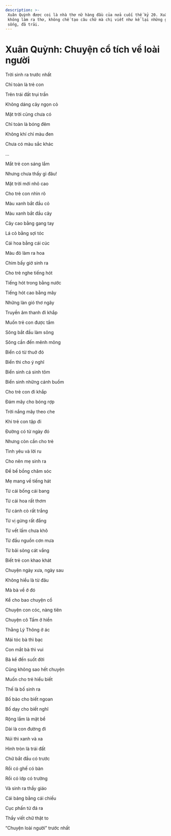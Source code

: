 ```yaml
---
description: >-
 Xuân Quỳnh được coi là nhà thơ nữ hàng đầu của nửa cuối thế kỷ 20. Xuân Quỳnh
 không làm ra thơ, không chế tạo câu chữ mà chị viết như kể lại những gì chị đã
 sống, đã trải.
---
```


# Xuân Quỳnh: Chuyện cổ tích về loài người

Trời sinh ra trước nhất

Chỉ toàn là trẻ con

Trên trái đất trụi trần

Không dáng cây ngọn cỏ

Mặt trời cũng chưa có

Chỉ toàn là bóng đêm

Không khí chỉ màu đen

Chưa có màu sắc khác

…

Mắt trẻ con sáng lắm

Nhưng chưa thấy gì đâu!

Mặt trời mới nhô cao

Cho trẻ con nhìn rõ

Màu xanh bắt đầu cỏ

Màu xanh bắt đầu cây

Cây cao bằng gang tay

Lá cỏ bằng sợi tóc

Cái hoa bằng cái cúc

Màu đỏ làm ra hoa

Chim bấy giờ sinh ra

Cho trẻ nghe tiếng hót

Tiếng hót trong bằng nước

Tiếng hót cao bằng mây

Những làn gió thơ ngây

Truyền âm thanh đi khắp

Muốn trẻ con được tắm

Sông bắt đầu làm sông

Sông cần đến mênh mông

Biển có từ thuở đó

Biển thì cho ý nghĩ

Biển sinh cá sinh tôm

Biển sinh những cánh buồm

Cho trẻ con đi khắp

Đám mây cho bóng rợp

Trời nắng mây theo che

Khi trẻ con tập đi

Đường có từ ngày đó

Nhưng còn cần cho trẻ

Tình yêu và lời ru

Cho nên mẹ sinh ra

Để bế bồng chăm sóc

Mẹ mang về tiếng hát

Từ cái bống cái bang

Từ cái hoa rất thơm

Từ cánh cò rất trắng

Từ vị gừng rất đắng

Từ vết lấm chưa khô

Từ đầu nguồn cơn mưa

Từ bãi sông cát vắng

Biết trẻ con khao khát

Chuyện ngày xưa, ngày sau

Không hiểu là từ đâu

Mà bà về ở đó

Kể cho bao chuyện cổ

Chuyện con cóc, nàng tiên

Chuyện cô Tấm ở hiền

Thằng Lý Thông ở ác

Mái tóc bà thì bạc

Con mắt bà thì vui

Bà kể đến suốt đời

Cũng không sao hết chuyện

Muốn cho trẻ hiểu biết

Thế là bố sinh ra

Bố bảo cho biết ngoan

Bố dạy cho biết nghĩ

Rộng lắm là mặt bể

Dài là con đường đi

Núi thì xanh và xa

Hình tròn là trái đất

Chữ bắt đầu có trước

Rồi có ghế có bàn

Rồi có lớp có trường

Và sinh ra thầy giáo

Cái bảng bằng cái chiếu

Cục phấn từ đá ra

Thầy viết chữ thật to

“Chuyện loài người” trước nhất
